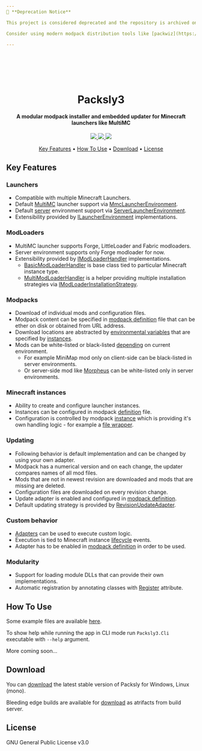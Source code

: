 ```yaml
---
📌 **Deprecation Notice**

This project is considered deprecated and the repository is archived only for reference purposes. 

Consider using modern modpack distribution tools like [packwiz](https://github.com/packwiz/packwiz) and [packwiz-installer](https://github.com/packwiz/packwiz-installer).

---
```


<br><br>

<h1 align="center">
	<br>
	Packsly3
	<br>
</h1>

<h4 align="center">A modular modpack installer and embedded updater for Minecraft launchers like MultiMC </h4>

<p align="center">
	<a href="https://ci.appveyor.com/project/Filipsi/packsly/branch/master">
		<img src="https://ci.appveyor.com/api/projects/status/di1a2rpglgywnkov/branch/master?svg=true&passingText=master%20-%20passing&failingText=master%20-%20failing&pendingText=master%20-%20pending">
	</a>
		<a href="https://ci.appveyor.com/project/Filipsi/packsly">
		<img src="https://ci.appveyor.com/api/projects/status/di1a2rpglgywnkov?svg=true&passingText=bleeding%20-%20passing&failingText=bleeding%20-%20failing&pendingText=bleeding%20-%20pending">
	</a>
	<a href="https://paypal.me/Filipsi">
		<img src="https://img.shields.io/badge/$-donate-ff69b4.svg?maxAge=2592000&amp;style=flat">
	</a>
</p>

<p align="center">
	<a href="#key-features">Key Features</a> •
	<a href="#how-to-use">How To Use</a> •
	<a href="#download">Download</a> •
	<a href="#license">License</a>
</p>

## Key Features

### Launchers
* Compatible with multiple Minecraft Launchers.
* Default [MultiMC](https://multimc.org/) launcher support via [MmcLauncherEnvironment](https://github.com/Filipsi/Packsly/blob/master/source/modules/Packsly3.MultiMC/Launcher/MmcLauncherEnvironment.cs).
* Default [server](https://minecraft.gamepedia.com/Server) environment support via [ServerLauncherEnvironment](https://github.com/Filipsi/Packsly/blob/master/source/modules/Packsly3.Server/Launcher/ServerLauncherEnvironment.cs).
* Extensibility provided by [ILauncherEnvironment](https://github.com/Filipsi/Packsly/blob/master/source/modules/Packsly3.Core/Launcher/ILauncherEnvironment.cs) implementations.

### ModLoaders
* MultiMC launcher supports Forge, LittleLoader and Fabric modloaders.
* Server environment supports only Forge modloader for now.
* Extensibility provided by [IModLoaderHandler](https://github.com/Filipsi/Packsly/blob/master/source/modules/Packsly3.Core/Launcher/Modloader/IModLoaderHandler.cs) implementations.
  * [BasicModLoaderHandler](https://github.com/Filipsi/Packsly/blob/master/source/modules/Packsly3.Core/Launcher/Modloader/Impl/BasicModLoaderHandler.cs) is base class tied to particular Minecraft instance type.
  * [MultiModLoaderHandler](https://github.com/Filipsi/Packsly/blob/master/source/modules/Packsly3.Core/Launcher/Modloader/Impl/MultiModLoaderHandler.cs) is a helper providing multiple installation strategies via [IModLoaderInstallationStrategy](https://github.com/Filipsi/Packsly/blob/master/source/modules/Packsly3.Core/Launcher/Modloader/IModLoaderInstallationStrategy.cs).

### Modpacks
* Download of individual mods and configuration files.
* Modpack content can be specified in [modpack definition](https://github.com/Filipsi/Packsly/blob/master/resources/modpack-definition-example.json#L26) file that can be ether on disk or obtained from URL address.
* Download locations are abstracted by [environmental variables](https://github.com/Filipsi/Packsly/blob/master/source/modules/Packsly3.Core/Launcher/Instance/EnvironmentVariables.cs) that are specified by [instances](https://github.com/Filipsi/Packsly/blob/master/source/modules/Packsly3.MultiMC/Launcher/MmcMinecraftInstance.cs#L46).
* Mods can be white-listed or black-listed [depending](https://github.com/Filipsi/Packsly/blob/master/resources/modpack-definition-example.json#L54) on current environment.
  * For example MiniMap mod only on client-side can be black-listed in server environments.
  * Or server-side mod like [Morpheus](https://www.curseforge.com/minecraft/mc-mods/morpheus) can be white-listed only in server environments.

### Minecraft instances
* Ability to create and configure launcher instances.
* Instances can be configured in modpack [definition](definition) file.
* Configuration is controlled by modpack [instance](https://github.com/Filipsi/Packsly/blob/master/source/modules/Packsly3.MultiMC/Launcher/MmcMinecraftInstance.cs#L66) which is providing it's own handling logic - for example a [file wrapper](https://github.com/Filipsi/Packsly/blob/master/source/modules/Packsly3.MultiMC/FileSystem/MmcConfigFile.cs).

### Updating
* Following behavior is default implementation and can be changed by using your own adapter.
* Modpack has a numerical version and on each change, the updater compares names of all mod files.
* Mods that are not in newest revision are downloaded and mods that are missing are deleted.
* Configuration files are downloaded on every revision change.
* Update adapter is enabled and configured in [modpack definition](https://github.com/Filipsi/Packsly/blob/master/resources/modpack-definition-example.json#L6).
* Default updating strategy is provided by [RevisionUpdateAdapter](https://github.com/Filipsi/Packsly/blob/master/source/modules/Packsly3.Core/Launcher/Adapter/Impl/RevisionUpdateAdapter.cs).

### Custom behavior
* [Adapters](https://github.com/Filipsi/Packsly/blob/master/source/modules/Packsly3.Core/Launcher/Adapter/IAdapter.cs) can be used to execute custom logic.
* Execution is tied to Minecraft instance [lifecycle](https://github.com/Filipsi/Packsly/blob/master/source/modules/Packsly3.Core/Launcher/Instance/Lifecycle.cs) events.
* Adapter has to be enabled in [modpack definition](https://github.com/Filipsi/Packsly/blob/master/resources/modpack-definition-example.json#L5) in order to be used.

### Modularity
* Support for loading module DLLs that can provide their own implementations.
* Automatic registration by annotating classes with [Register](https://github.com/Filipsi/Packsly/blob/master/source/modules/Packsly3.Core/Common/Register/RegisterAttribute.cs) attribute.

## How To Use

Some example files are available [here](https://github.com/Filipsi/Packsly/tree/master/resources).

To show help while running the app in CLI mode run `Packsly3.Cli` executable with `--help` argument.

More coming soon...

## Download

You can [download](https://github.com/Filipsi/Packsly/releases) the latest stable version of Packsly for Windows, Linux (mono).

Bleeding edge builds are available for [download](https://ci.appveyor.com/project/Filipsi/packsly) as atrifacts from build server.

## License

GNU General Public License v3.0
